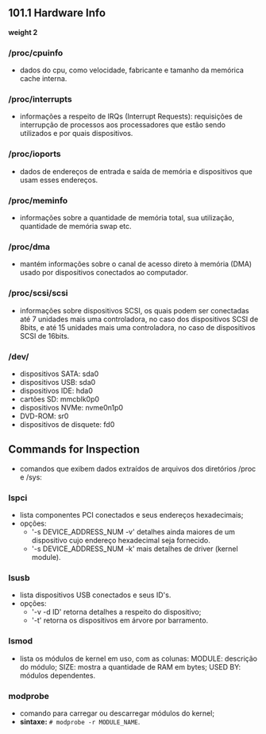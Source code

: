 ## 101.1 Hardware Info
__weight 2__


### /proc/cpuinfo
- dados do cpu, como velocidade, fabricante e tamanho da memórica cache interna.

### /proc/interrupts
- informações a respeito de IRQs (Interrupt Requests): requisições de interrupção 
de processos aos processadores que estão sendo utilizados e por quais dispositivos.

### /proc/ioports
- dados de endereços de entrada e saída de memória e dispositivos que usam esses
endereços.

### /proc/meminfo
- informações sobre a quantidade de memória total, sua utilização, quantidade de
memória swap etc.

### /proc/dma
- mantém informações sobre o canal de acesso direto à memória (DMA) usado por
dispositivos conectados ao computador.

### /proc/scsi/scsi
- informações sobre dispositivos SCSI, os quais podem ser conectadas até 7
unidades mais uma controladora, no caso dos dispositivos SCSI de 8bits, e até 
15 unidades mais uma controladora, no caso de dispositivos SCSI de 16bits.

### /dev/
- dispositivos SATA: sda0
- dispositivos USB: sda0
- dispositivos IDE: hda0
- cartões SD: mmcblk0p0
- dispositivos NVMe: nvme0n1p0
- DVD-ROM: sr0
- dispositivos de disquete: fd0


## Commands for Inspection

- comandos que exibem dados extraídos de arquivos dos diretórios /proc e /sys: 

### lspci
- lista componentes PCI conectados e seus endereços hexadecimais;
- opções: 
	- '-s DEVICE_ADDRESS_NUM -v' detalhes ainda maiores de um dispositivo cujo endereço hexadecimal seja fornecido.
	- '-s DEVICE_ADDRESS_NUM -k' mais detalhes de driver (kernel module).
	
### lsusb
- lista dispositivos USB conectados e seus ID's.
- opções:
	- '-v -d ID' retorna detalhes a respeito do dispositivo;
	- '-t' retorna os dispositivos em árvore por barramento.

### lsmod
- lista os módulos de kernel em uso, com as colunas: 
	MODULE: descrição do módulo;
	SIZE: mostra a quantidade de RAM em bytes;
	USED BY: módulos dependentes.

### modprobe
- comando para carregar ou descarregar módulos do kernel;
- __sintaxe:__ ```# modprobe -r MODULE_NAME```.
